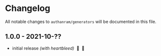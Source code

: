 # Changelog

All notable changes to `authanram/generators` will be documented in this file.

## 1.0.0 - 2021-10-??

- initial release _(with heartbleed)_ &nbsp;🎉&nbsp;&nbsp;🥳
